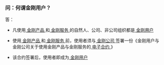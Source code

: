 ### 问：何谓金刚用户？


答：
- 凡使用[ 金刚产品 ](https://a2zitpro.github.io/web/金刚产品)和[ 金刚服务 ](https://a2zitpro.github.io/web/金刚服务)的自然人、公司、非公司组织都是[ 金刚用户 ](https://a2zitpro.github.io/web/金刚用户)

- 使用[ 金刚产品 ](https://a2zitpro.github.io/web/金刚产品)和[ 金刚服务 ](https://a2zitpro.github.io/web/金刚服务)前，使用者须与[ 金刚公司 ](https://a2zitpro.github.io/web/金刚公司)签署一份《金刚用户与金刚公司关于使用金刚产品与金刚服务的[ 电子合约 ](https://a2zitpro.github.io/web/endusercontract)》
- 该合约签署后，使用者即成为[ 金刚用户 ](https://a2zitpro.github.io/web/金刚用户)
